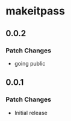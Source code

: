 # makeitpass

## 0.0.2

### Patch Changes

- going public

## 0.0.1

### Patch Changes

- Initial release
